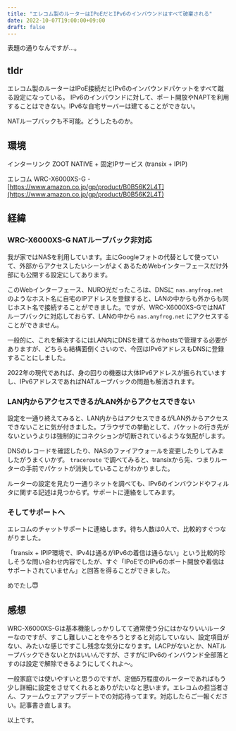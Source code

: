 ```yaml
---
title: "エレコム製のルーターはIPoEだとIPv6のインバウンドはすべて破棄される"
date: 2022-10-07T19:00:00+09:00
draft: false
---
```


表題の通りなんですが...。

## tldr

エレコム製のルーターはIPoE接続だとIPv6のインバウンドパケットをすべて蹴る設定になっている。
IPv6のインバウンドに対して、ポート開放やNAPTを利用することはできない。IPv6な自宅サーバーは建てることができない。

NATループバックも不可能。どうしたものか。

## 環境
インターリンク ZOOT NATIVE + 固定IPサービス (transix + IPIP)

エレコム WRC-X6000XS-G - [https://www.amazon.co.jp/gp/product/B0B56K2L4T](https://www.amazon.co.jp/gp/product/B0B56K2L4T)

## 経緯

### WRC-X6000XS-G NATループバック非対応
我が家ではNASを利用しています。主にGoogleフォトの代替として使っていて、外部からアクセスしたいシーンがよくあるためWebインターフェースだけ外部にも公開する設定にしてあります。

このWebインターフェース、NURO光だったころは、DNSに `nas.anyfrog.net` のようなホスト名に自宅のIPアドレスを登録すると、LANの中からも外からも同じホスト名で接続することができました。ですが、WRC-X6000XS-GではNATループバックに対応しておらず、LANの中から `nas.anyfrog.net` にアクセスすることができません。

一般的に、これを解決するにはLAN内にDNSを建てるかhostsで管理する必要がありますが、どちらも結構面倒くさいので、今回はIPv6アドレスもDNSに登録することにしました。

2022年の現代であれば、身の回りの機器は大体IPv6アドレスが振られていますし、IPv6アドレスであればNATループバックの問題も解消されます。

### LAN内からアクセスできるがLAN外からアクセスできない
設定を一通り終えてみると、LAN内からはアクセスできるがLAN外からアクセスできないことに気が付きました。ブラウザでの挙動として、パケットの行き先がないというよりは強制的にコネクションが切断されているような気配がします。

DNSのレコードを確認したり、NASのファイアウォールを変更したりしてみましたがうまくいかず。 `traceroute` で調べてみると、transixから先、つまりルーターの手前でパケットが消失していることがわかりました。

ルーターの設定を見たり一通りネットを調べても、IPv6のインバウンドやフィルタに関する記述は見つからず。サポートに連絡をしてみます。

### そしてサポートへ
エレコムのチャットサポートに連絡します。待ち人数は0人で、比較的すぐつながりました。

「transix + IPIP環境で、IPv4は通るがIPv6の着信は通らない」という比較的珍しそうな問い合わせ内容でしたが、すぐ「IPoEでのIPv6のポート開放や着信はサポートされていません」と回答を得ることができました。

めでたし😇

## 感想

WRC-X6000XS-Gは基本機能しっかりしてて通常使う分にはかなりいいルーターなのですが、すこし難しいことをやろうとすると対応していない、設定項目がない、みたいな感じですこし残念な気分になります。LACPがないとか、NATループバックできないとかはいいんですが、さすがにIPv6のインバウンド全部落とすのは設定で解除できるようにしてくれよ～。

一般家庭では使いやすいと思うのですが、定価5万程度のルーターであればもう少し詳細に設定をさせてくれるとありがたいなと思います。エレコムの担当者さん、ファームウェアアップデートでの対応待ってます。対応したらご一報ください。記事書き直します。

以上です。
